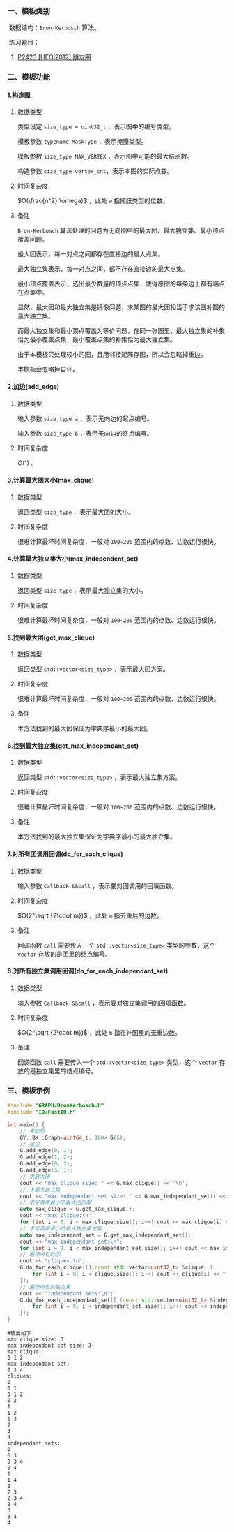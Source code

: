 ### 一、模板类别

​	数据结构：`Bron-Kerbosch` 算法。

​	练习题目：

1. [P2423 [HEOI2012] 朋友圈](https://www.luogu.com.cn/problem/P2423)

### 二、模板功能

#### 1.构造图

1. 数据类型

   类型设定 `size_type = uint32_t` ，表示图中的编号类型。

   模板参数 `typename MaskType` ，表示掩膜类型。

   模板参数 `size_type MAX_VERTEX` ，表示图中可能的最大结点数。

   构造参数 `size_type vertex_cnt`​ ，表示本图的实际点数。

2. 时间复杂度

   $O(\frac{n^2} \omega)$ ，此处 `w` 指掩膜类型的位数。

3. 备注

   `Bron-Kerbosch` 算法处理的问题为无向图中的最大团、最大独立集、最小顶点覆盖问题。

   最大团表示，每一对点之间都存在直接边的最大点集。
   
   最大独立集表示，每一对点之间，都不存在直接边的最大点集。

   最小顶点覆盖表示，选出最少数量的顶点点集，使得原图的每条边上都有端点在点集中。
   
   显然，最大团和最大独立集是镜像问题，求某图的最大团相当于求该图补图的最大独立集。
   
   而最大独立集和最小顶点覆盖为等价问题，在同一张图里，最大独立集的补集恰为最小覆盖点集，最小覆盖点集的补集恰为最大独立集。
   
   由于本模板只处理较小的图，且用邻接矩阵存图，所以会忽略掉重边。
   
   本模板会忽略掉自环。
   

#### 2.加边(add_edge)

1. 数据类型

   输入参数 `size_type a`​ ，表示无向边的起点编号。

   输入参数 `size_type b` ，表示无向边的终点编号。

2. 时间复杂度

   $O(1)$ 。


#### 3.计算最大团大小(max_clique)

1. 数据类型

   返回类型 `size_type` ，表示最大团的大小。

2. 时间复杂度

   很难计算最坏时间复杂度，一般对 `100~200` 范围内的点数、边数运行很快。

#### 4.计算最大独立集大小(max_independent_set)

1. 数据类型

   返回类型 `size_type` ，表示最大独立集的大小。

2. 时间复杂度

   很难计算最坏时间复杂度，一般对 `100~200` 范围内的点数、边数运行很快。

#### 5.找到最大团(get_max_clique)

1. 数据类型

   返回类型 `std::vector<size_type>` ，表示最大团方案。

2. 时间复杂度

   很难计算最坏时间复杂度，一般对 `100~200` 范围内的点数、边数运行很快。

3. 备注

   本方法找到的最大团保证为字典序最小的最大团。

#### 6.找到最大独立集(get_max_independant_set)

1. 数据类型

   返回类型 `std::vector<size_type>` ，表示最大独立集方案。

2. 时间复杂度

   很难计算最坏时间复杂度，一般对 `100~200` 范围内的点数、边数运行很快。

3. 备注

   本方法找到的最大独立集保证为字典序最小的最大独立集。

#### 7.对所有团调用回调(do_for_each_clique)

1. 数据类型

   输入参数 `Callback &&call` ，表示要对团调用的回填函数。

2. 时间复杂度

    $O(2^\sqrt {2\cdot m})$ ，此处 `m` 指去重后的边数。

3. 备注

   回调函数 `call` 需要传入一个 `std::vector<size_type>` 类型的参数，这个 `vector` 存放的是团里的结点编号。

#### 8.对所有独立集调用回调(do_for_each_independant_set)

1. 数据类型

   输入参数 `Callback &&call` ，表示要对独立集调用的回填函数。

2. 时间复杂度

    $O(2^\sqrt {2\cdot m})$ ，此处 `m` 指在补图里的无重边数。

3. 备注

   回调函数 `call` 需要传入一个 `std::vector<size_type>` 类型，这个 `vector` 存放的是独立集里的结点编号。

### 三、模板示例

```c++
#include "GRAPH/BronKerbosch.h"
#include "IO/FastIO.h"

int main() {
    // 无向图
    OY::BK::Graph<uint64_t, 100> G(5);
    // 加边
    G.add_edge(0, 1);
    G.add_edge(1, 2);
    G.add_edge(0, 2);
    G.add_edge(3, 1);
    // 求最大团
    cout << "max clique size: " << G.max_clique() << '\n';
    // 求最大独立集
    cout << "max independant set size: " << G.max_independant_set() << '\n';
    // 求字典序最小的最大团方案
    auto max_clique = G.get_max_clique();
    cout << "max clique:\n";
    for (int i = 0; i < max_clique.size(); i++) cout << max_clique[i] << " \n"[i == max_clique.size() - 1];
    // 求字典序最小的最大独立集方案
    auto max_independant_set = G.get_max_independant_set();
    cout << "max independant set:\n";
    for (int i = 0; i < max_independant_set.size(); i++) cout << max_independant_set[i] << " \n"[i == max_independant_set.size() - 1];
    // 遍历所有的团
    cout << "cliques:\n";
    G.do_for_each_clique([](const std::vector<uint32_t> &clique) {
        for (int i = 0; i < clique.size(); i++) cout << clique[i] << " \n"[i == clique.size() - 1];
    });
    // 遍历所有的独立集
    cout << "independant sets:\n";
    G.do_for_each_independant_set([](const std::vector<uint32_t> &independant_set) {
        for (int i = 0; i < independant_set.size(); i++) cout << independant_set[i] << " \n"[i == independant_set.size() - 1];
    });
}
```

```
#输出如下
max clique size: 3
max independant set size: 3
max clique:
0 1 2
max independant set:
0 3 4
cliques:
0
0 1
0 1 2
0 2
1
1 2
1 3
2
3
4
independant sets:
0
0 3
0 3 4
0 4
1
1 4
2
2 3
2 3 4
2 4
3
3 4
4

```

